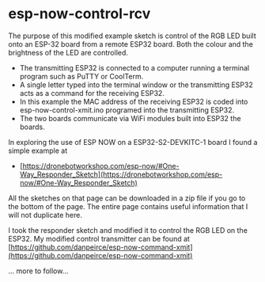 # esp-now-control-rcv

The purpose of this modified example sketch is control of the RGB LED built onto an ESP-32 board from a remote ESP32 board. Both the 
colour and the brightness of the LED are controlled.

* The transmitting ESP32 is connected to a computer running a terminal program such as PuTTY or CoolTerm. 
* A single letter typed into the terminal window or the transmitting ESP32 acts as a command for the receiving ESP32.
* In this example the MAC address of the receiving ESP32 is coded into esp-now-control-xmit.ino programed into the transmitting ESP32.
* The two boards communicate via WiFi modules built into ESP32 the boards.

In exploring the use of ESP NOW on a ESP32-S2-DEVKITC-1 board I found a simple example at 

* [https://dronebotworkshop.com/esp-now/#One-Way_Responder_Sketch](https://dronebotworkshop.com/esp-now/#One-Way_Responder_Sketch)

All the sketches on that page can be downloaded in a zip file if you go to the bottom of the page. The entire page contains useful 
information that I will not duplicate here.

I took the responder sketch and modified it to control the RGB LED on the ESP32. My modified control transmitter can be found at 
[https://github.com/danpeirce/esp-now-command-xmit](https://github.com/danpeirce/esp-now-command-xmit)

... more to follow...